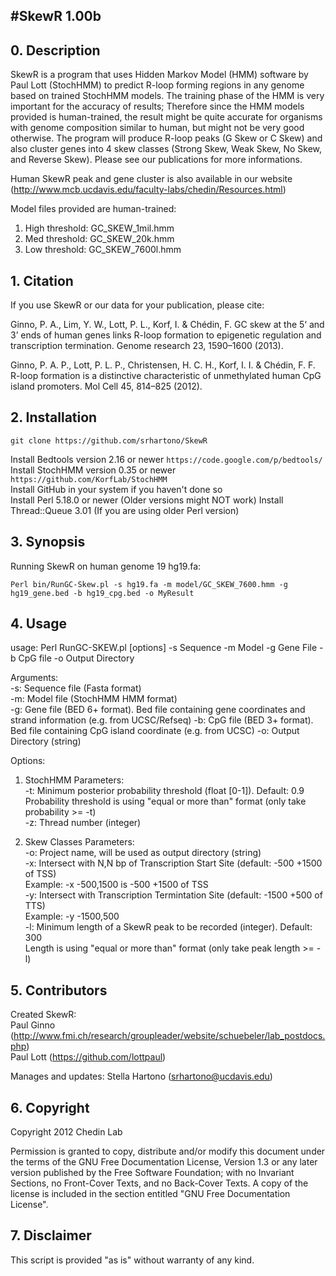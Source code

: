 #SkewR 1.00b
---

## 0. Description

SkewR is a program that uses Hidden Markov Model (HMM) software by Paul Lott (StochHMM) to predict R-loop forming regions in any genome based on trained StochHMM models. The training phase of the HMM is very important for the accuracy of results; Therefore since the HMM models provided is human-trained, the result might be quite accurate for organisms with genome composition similar to human, but might not be very good otherwise. The program will produce R-loop peaks (G Skew or C Skew) and also cluster genes into 4 skew classes (Strong Skew, Weak Skew, No Skew, and Reverse Skew). Please see our publications for more informations.

Human SkewR peak and gene cluster is also available in our website (http://www.mcb.ucdavis.edu/faculty-labs/chedin/Resources.html)

Model files provided are human-trained:  
1. High threshold: GC_SKEW_1mil.hmm  
2. Med threshold: GC_SKEW_20k.hmm  
3. Low threshold: GC_SKEW_7600l.hmm  

## 1. Citation

If you use SkewR or our data for your publication, please cite:

Ginno, P. A., Lim, Y. W., Lott, P. L., Korf, I. & Chédin, F. GC skew at the 5‘ and 3’ ends of human genes links R-loop formation to epigenetic regulation and transcription termination. Genome research 23, 1590–1600 (2013).

Ginno, P. A. P., Lott, P. L. P., Christensen, H. C. H., Korf, I. I. & Chédin, F. F. R-loop formation is a distinctive characteristic of unmethylated human CpG island promoters. Mol Cell 45, 814–825 (2012).

## 2. Installation

`git clone https://github.com/srhartono/SkewR`

Install Bedtools version 2.16 or newer `https://code.google.com/p/bedtools/`  
Install StochHMM version 0.35 or newer `https://github.com/KorfLab/StochHMM`  
Install GitHub in your system if you haven't done so  
Install Perl 5.18.0 or newer (Older versions might NOT work)
Install Thread::Queue 3.01 (If you are using older Perl version)

## 3. Synopsis

Running SkewR on human genome 19 hg19.fa:

`Perl bin/RunGC-Skew.pl -s hg19.fa -m model/GC_SKEW_7600.hmm -g hg19_gene.bed -b hg19_cpg.bed -o MyResult`

## 4. Usage

usage: Perl RunGC-SKEW.pl [options] -s Sequence -m Model -g Gene File -b CpG file -o Output Directory

Arguments:  
-s: Sequence file (Fasta format)  
-m: Model file (StochHMM HMM format)  
-g: Gene file (BED 6+ format). Bed file containing gene coordinates and strand information (e.g. from UCSC/Refseq)
-b: CpG file (BED 3+ format). Bed file containing CpG island coordinate (e.g. from UCSC)
-o: Output Directory (string)  

Options:  

1. StochHMM Parameters:  
-t: Minimum posterior probability threshold (float [0-1]). Default: 0.9  
    Probability threshold is using \"equal or more than\" format (only take probability >= -t)  
-z: Thread number (integer)  

2. Skew Classes Parameters:  
-o: Project name, will be used as output directory (string)  
-x: Intersect with N,N bp of Transcription Start Site (default: -500 +1500 of TSS)  
    Example: -x -500,1500 is -500 +1500 of TSS  
-y: Intersect with Transcription Termintation Site (default: -1500 +500 of TTS)  
    Example: -y -1500,500  
-l: Minimum length of a SkewR peak to be recorded (integer). Default: 300  
Length is using \"equal or more than\" format (only take peak length >= -l)

## 5. Contributors

Created SkewR:  
Paul Ginno (http://www.fmi.ch/research/groupleader/website/schuebeler/lab_postdocs.php)  
Paul Lott (https://github.com/lottpaul)  

Manages and updates:
Stella Hartono (srhartono@ucdavis.edu)  

## 6. Copyright

Copyright 2012 Chedin Lab

Permission is granted to copy, distribute and/or modify this document under the terms of the GNU Free Documentation License, Version 1.3 or any later version published by the Free Software Foundation; with no Invariant Sections, no Front-Cover Texts, and no Back-Cover Texts. A copy of the license is included in the section entitled "GNU Free Documentation License".

## 7. Disclaimer

This script is provided "as is" without warranty of any kind.
